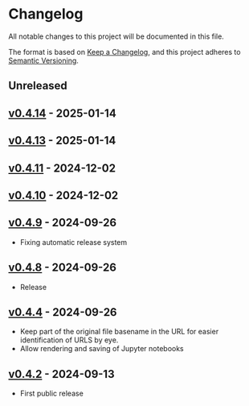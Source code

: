 # Changelog

All notable changes to this project will be documented in this file.

The format is based on [Keep a Changelog](https://keepachangelog.com/en/1.0.0/),
and this project adheres to [Semantic Versioning](https://semver.org/spec/v2.0.0.html).

## Unreleased

## [v0.4.14](https://github.com/allenai/tinyhost/releases/tag/v0.4.14) - 2025-01-14

## [v0.4.13](https://github.com/allenai/tinyhost/releases/tag/v0.4.11) - 2025-01-14

## [v0.4.11](https://github.com/allenai/tinyhost/releases/tag/v0.4.11) - 2024-12-02

## [v0.4.10](https://github.com/allenai/tinyhost/releases/tag/v0.4.10) - 2024-12-02

## [v0.4.9](https://github.com/allenai/tinyhost/releases/tag/v0.4.9) - 2024-09-26

- Fixing automatic release system

## [v0.4.8](https://github.com/allenai/tinyhost/releases/tag/v0.4.3) - 2024-09-26

- Release

## [v0.4.4](https://github.com/allenai/tinyhost/releases/tag/v0.4.4) - 2024-09-26

- Keep part of the original file basename in the URL for easier identification of URLS by eye.
- Allow rendering and saving of Jupyter notebooks

## [v0.4.2](https://github.com/allenai/tinyhost/releases/tag/v0.4.2) - 2024-09-13

- First public release
